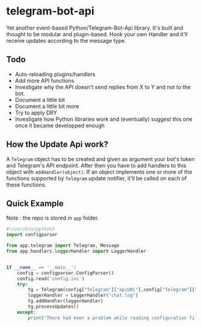 # telegram-bot-api
Yet another event-based Python/Telegram-Bot-Api library. It's built and thought to be modular and plugin-based. Hook your own Handler and it'll receive updates according to the message type.

## Todo
- Auto-reloading plugins/handlers
- Add more API functions
- Investigate why the API doesn't send replies from X to Y and not to the bot.
- Document a little bit
- Document a little bit more
- Try to apply DRY
- Investigate how Python libraries work and (eventually) suggest this one once it became developped enough

## How the Update Api work?
A `Telegram` object has to be created and given as argument your bot's token and Telegram's API endpoint. After then you have to add handlers to this object with `addHandler(object)`. If an object implements one or more of the functions supported by `Telegram` update notifier, it'll be called on each of these functions.

## Quick Example

Note : the repo is stored in `app` folder.

```python
#!/usr/bin/python3
import configparser

from app.telegram import Telegram, Message
from app.handlers.loggerHandler import LoggerHandler


if __name__ == '__main__':
    config = configparser.ConfigParser()
    config.read('config.ini')
    try:
        tg = Telegram(config["Telegram"]["apiURL"],config["Telegram"]["token"])
        loggerHandler = LoggerHandler("chat.log")
        tg.addHandler(loggerHandler)
        tg.processUpdates()
    except:
        print("There had been a problem while reading configuration file, please make sure that a config.ini file exists in the same folder than this one and that it follow the right configuration structure.")
```
